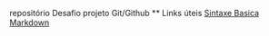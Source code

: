 repositório 
Desafio projeto Git/Github
** Links úteis
[Sintaxe Basica Markdown](https://www.markdownguide.org/)
